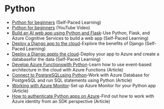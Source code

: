 # Python
- [Python for beginners](https://docs.microsoft.com/en-us/learn/paths/beginner-python/) (Self-Paced Learning)
- [Python for beginners](https://www.youtube.com/playlist?list=PLlrxD0HtieHhS8VzuMCfQD4uJ9yne1mE6) (YouTube Video)
- [Build an AI web app using Python and Flask](https://docs.microsoft.com/en-us/learn/modules/python-flask-build-ai-web-app/)-Use Python, Flask, and Azure Cognitive Services to build a web app (Self-Paced Learning)
- [Deploy a Django app to the cloud](https://docs.microsoft.com/en-us/learn/modules/django-get-started/)-Explore the benefits of Django (Self-Paced Learning)
- [Deploy a Django appto the cloud](https://docs.microsoft.com/en-us/learn/modules/django-deployment/)-Deploy your app to Azure and create a databasefor the data (Self-Paced Learning)
- [Develop Azure Functionswith Python](https://docs.microsoft.com/en-us/azure/azure-functions/functions-reference-python?tabs=asgi%2Capplication-level)-Learn how to use event-based architecture in the cloud with Azure Functions (Article)
- [Connect to PostgreSQLusing Python](https://docs.microsoft.com/en-us/azure/postgresql/single-server/connect-python)-Work with Azure Database for PostgreSQL and run SQL statements using Python (Article)
- [Working with Azure Monitor](https://docs.microsoft.com/en-us/azure/azure-monitor/app/opencensus-python)-Set up Azure Monitor for your Python app (Article)
- [How to authenticate Python apps on Azure](https://docs.microsoft.com/en-us/azure/developer/python/sdk/authentication-overview)-Find out how to work with Azure identity from an SDK perspective (Article)
